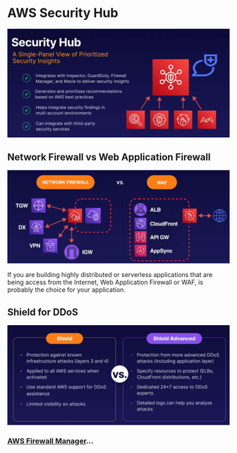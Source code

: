 # AWS Security Hub

![Security](../../assets/aws-security-hub.png)

## Network Firewall vs Web Application Firewall

![Security](../../assets/aws-security-network-firewall-vs-waf.png)

If you are building highly distributed or serverless applications that are being access from the Internet, Web Application Firewall or WAF, is probably the choice for your application.

## Shield for DDoS

![Security](../../assets/aws-shield.png)

### [AWS Firewall Manager](../firewall-manager/README.md)...